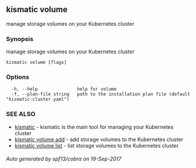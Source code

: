 ## kismatic volume

manage storage volumes on your Kubernetes cluster

### Synopsis


manage storage volumes on your Kubernetes cluster

```
kismatic volume [flags]
```

### Options

```
  -h, --help               help for volume
  -f, --plan-file string   path to the installation plan file (default "kismatic-cluster.yaml")
```

### SEE ALSO
* [kismatic](kismatic.md)	 - kismatic is the main tool for managing your Kubernetes cluster
* [kismatic volume add](kismatic_volume_add.md)	 - add storage volumes to the Kubernetes cluster
* [kismatic volume list](kismatic_volume_list.md)	 - list storage volumes to the Kubernetes cluster

###### Auto generated by spf13/cobra on 19-Sep-2017

